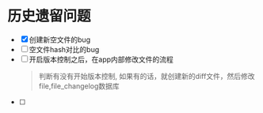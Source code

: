 # 历史遗留问题

- [x] 创建新空文件的bug
- [ ] 空文件hash对比的bug
- [ ] 开启版本控制之后，在app内部修改文件的流程
    > 判断有没有开始版本控制, 如果有的话，就创建新的diff文件，然后修改file,file_changelog数据库
- [ ] 